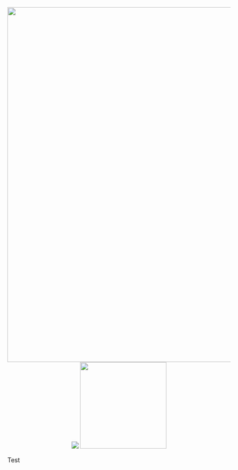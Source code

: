 <p align="center">
  <img src="https://raw.githubusercontent.com/robiot/robiot/main/smol-blue.gif" width="800px" />
  <img src="https://github-readme-stats.vercel.app/api?username=robiot&count_private=true&include_all_commits=true&hide_border=true&theme=nord" />
  <img src="https://github-readme-stats.vercel.app/api/top-langs/?username=robiot&layout=compact&card_width=250&langs_count=8&hide_border=true&theme=nord" height="195rem" />
</p>
Test
